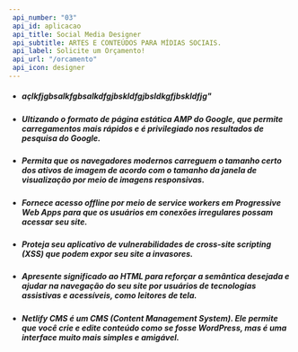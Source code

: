 ```yaml
---
 api_number: "03"
 api_id: aplicacao
 api_title: Social Media Designer
 api_subtitle: ARTES E CONTEÚDOS PARA MÍDIAS SOCIAIS.
 api_label: Solicite um Orçamento!
 api_url: "/orcamento"
 api_icon: designer
---
```


* ##### açlkfjgbsalkfgbsalkdfgjbskldfgjbsldkgfjbskldfjg"

* ##### Ultizando o formato de página estática AMP do Google, que permite carregamentos mais rápidos e é privilegiado nos resultados de pesquisa do Google.

* ##### Permita que os navegadores modernos carreguem o tamanho certo dos ativos de imagem de acordo com o tamanho da janela de visualização por meio de imagens responsivas.

* ##### Fornece acesso offline por meio de service workers em Progressive Web Apps para que os usuários em conexões irregulares possam acessar seu site.

* ##### Proteja seu aplicativo de vulnerabilidades de cross-site scripting (XSS) que podem expor seu site a invasores.

* ##### Apresente significado ao HTML para reforçar a semântica desejada e ajudar na navegação do seu site por usuários de tecnologias assistivas e acessíveis, como leitores de tela.

* ##### Netlify CMS é um CMS (Content Management System). Ele permite que você crie e edite conteúdo como se fosse WordPress, mas é uma interface muito mais simples e amigável.